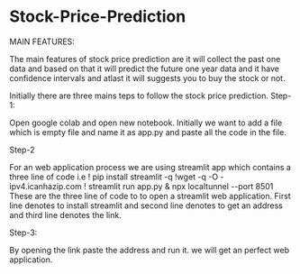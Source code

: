 # Stock-Price-Prediction
MAIN FEATURES:

The main features of stock price prediction are it will collect the past one data and based on that it will predict the future one year data and it have confidence intervals and atlast it will suggests you to buy the stock or not.

Initially there are three mains teps to follow the stock price prediction.
Step-1:

Open google colab and open new notebook. Initially we want to add a file which is empty file and name it as app.py and paste all the code in the file. 

Step-2

For an web application process we are using streamlit app which contains a three line of code i.e
! pip install streamlit -q
!wget -q -O - ipv4.icanhazip.com
! streamlit run app.py & npx localtunnel --port 8501
These are the three line of code to to open a streamlit web application. First line denotes to install streamlit and second line denotes to get an address and third line denotes the link.

Step-3:

By opening the link paste the address and run it. we will get an perfect web application.

